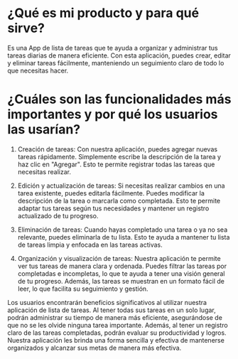 # ¿Qué es mi producto y para qué sirve?

Es una App de lista de tareas que te ayuda a organizar y administrar tus tareas diarias de manera eficiente. Con esta aplicación, puedes crear, editar y eliminar tareas fácilmente, manteniendo un seguimiento claro de todo lo que necesitas hacer.

# ¿Cuáles son las funcionalidades más importantes y por qué los usuarios las usarían?

1. Creación de tareas: Con nuestra aplicación, puedes agregar nuevas tareas rápidamente. Simplemente escribe la descripción de la tarea y haz clic en "Agregar". Esto te permite registrar todas las tareas que necesitas realizar.

2. Edición y actualización de tareas: Si necesitas realizar cambios en una tarea existente, puedes editarla fácilmente. Puedes modificar la descripción de la tarea o marcarla como completada. Esto te permite adaptar tus tareas según tus necesidades y mantener un registro actualizado de tu progreso.

3. Eliminación de tareas: Cuando hayas completado una tarea o ya no sea relevante, puedes eliminarla de tu lista. Esto te ayuda a mantener tu lista de tareas limpia y enfocada en las tareas activas.

4. Organización y visualización de tareas: Nuestra aplicación te permite ver tus tareas de manera clara y ordenada. Puedes filtrar las tareas por completadas e incompletas, lo que te ayuda a tener una visión general de tu progreso. Además, las tareas se muestran en un formato fácil de leer, lo que facilita su seguimiento y gestión.

Los usuarios encontrarán beneficios significativos al utilizar nuestra aplicación de lista de tareas. Al tener todas sus tareas en un solo lugar, podrán administrar su tiempo de manera más eficiente, asegurándose de que no se les olvide ninguna tarea importante. Además, al tener un registro claro de las tareas completadas, podrán evaluar su productividad y logros. Nuestra aplicación les brinda una forma sencilla y efectiva de mantenerse organizados y alcanzar sus metas de manera más efectiva.